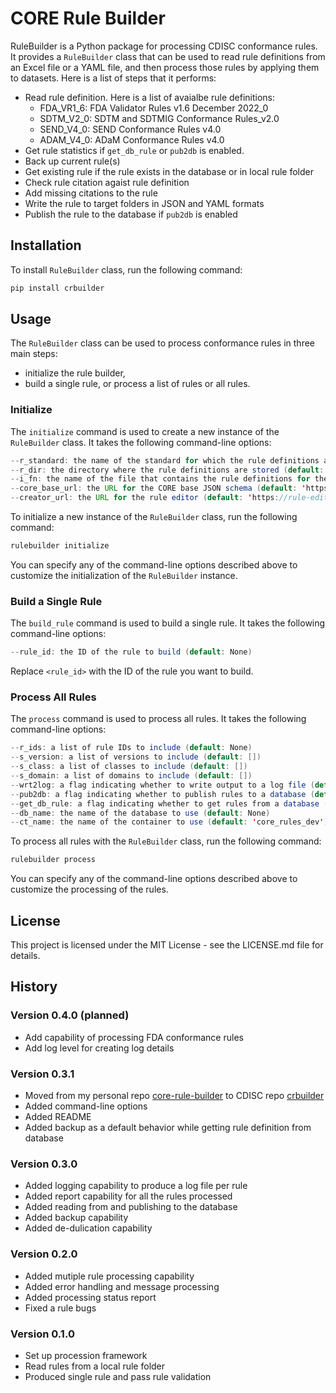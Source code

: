 
# CORE Rule Builder

RuleBuilder is a Python package for processing CDISC conformance rules. It 
provides a `RuleBuilder` class that can be used to read rule definitions from 
an Excel file or a YAML file, and then process those rules by applying them to 
datasets. Here is a list of steps that it performs:
* Read rule definition. Here is a list of avaialbe rule definitions:
    - FDA_VR1_6: FDA Validator Rules v1.6 December 2022_0
    - SDTM_V2_0: SDTM and SDTMIG Conformance Rules_v2.0
    - SEND_V4_0: SEND Conformance Rules v4.0
    - ADAM_V4_0: ADaM Conformance Rules v4.0
* Get rule statistics if `get_db_rule` or `pub2db` is enabled.
* Back up current rule(s) 
* Get existing rule if the rule exists in the database or in local rule folder
* Check rule citation agaist rule definition 
* Add missing citations to the rule
* Write the rule to target folders in JSON and YAML formats
* Publish the rule to the database if `pub2db` is enabled

## Installation

To install `RuleBuilder` class, run the following command:
```python
pip install crbuilder
```

## Usage

The `RuleBuilder` class can be used to process conformance rules in three main 
steps: 
* initialize the rule builder, 
* build a single rule, or process a list of rules or all rules.

### Initialize

The `initialize` command is used to create a new instance of the `RuleBuilder` 
class. It takes the following command-line options:

```java
--r_standard: the name of the standard for which the rule definitions are being processed (default: 'SDTM_V2_0')
--r_dir: the directory where the rule definitions are stored (default: None)
--i_fn: the name of the file that contains the rule definitions for the specified standard (default: 'SDTM_and_SDTMIG_Conformance_Rules_v2.0.yaml')
--core_base_url: the URL for the CORE base JSON schema (default: 'https://raw.githubusercontent.com/cdisc-org/conformance-rules-editor/main/public/schema/CORE-base.json')
--creator_url: the URL for the rule editor (default: 'https://rule-editor.cdisc.org/.auth/me')
```

To initialize a new instance of the `RuleBuilder` class, run the following command:

```java 
rulebuilder initialize
```


You can specify any of the command-line options described above to customize the 
initialization of the `RuleBuilder` instance.

### Build a Single Rule

The `build_rule` command is used to build a single rule. It takes the following 
command-line options:

```java
--rule_id: the ID of the rule to build (default: None)
```

Replace `<rule_id>` with the ID of the rule you want to build.

### Process All Rules

The `process` command is used to process all rules. It takes the following 
command-line options:

```java
--r_ids: a list of rule IDs to include (default: None)
--s_version: a list of versions to include (default: [])
--s_class: a list of classes to include (default: [])
--s_domain: a list of domains to include (default: [])
--wrt2log: a flag indicating whether to write output to a log file (default: 1)
--pub2db: a flag indicating whether to publish rules to a database (default: 0)
--get_db_rule: a flag indicating whether to get rules from a database (default: 1)
--db_name: the name of the database to use (default: None)
--ct_name: the name of the container to use (default: 'core_rules_dev')
```

To process all rules with the `RuleBuilder` class, run the following command:

```java
rulebuilder process
```

You can specify any of the command-line options described above to customize the 
processing of the rules.

## License

This project is licensed under the MIT License - see the LICENSE.md file for details.

## History

### Version 0.4.0 (planned)

* Add capability of processing FDA conformance rules
* Add log level for creating log details 

### Version 0.3.1

* Moved from my personal repo [core-rule-builder](https://github.com/htu/core-rule-builder) to CDISC repo [crbuilder](https://github.com/cdisc-org/crbuilder)
* Added command-line options
* Added README 
* Added backup as a default behavior while getting rule definition from database

### Version 0.3.0

* Added logging capability to produce a log file per rule 
* Added report capability for all the rules processed
* Added reading from and publishing to the database 
* Added backup capability
* Added de-dulication capability 

### Version 0.2.0

* Added mutiple rule processing capability
* Added error handling and message processing 
* Added processing status report 
* Fixed a rule bugs  

### Version 0.1.0
* Set up procession framework
* Read rules from a local rule folder
* Produced single rule and pass rule validation 


